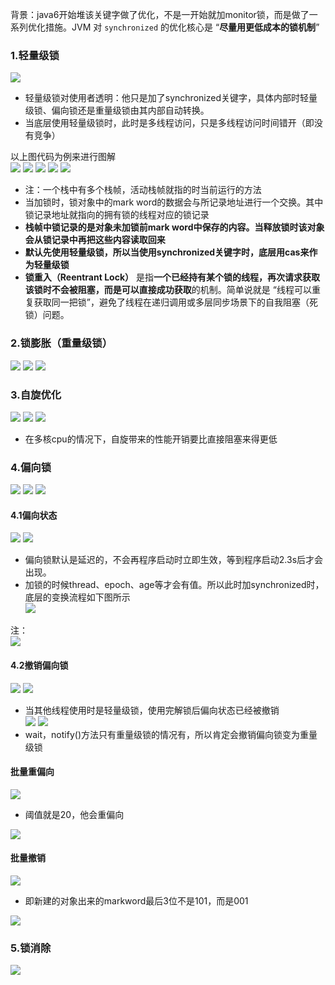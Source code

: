 背景：java6开始堆该关键字做了优化，不是一开始就加monitor锁，而是做了一系列优化措施。JVM 对 `synchronized` 的优化核心是 “**尽量用更低成本的锁机制**”
### 1.轻量级锁
![](assets/05synchronized进阶原理/file-20250910114616798.png)
* 轻量级锁对使用者透明：他只是加了synchronized关键字，具体内部时轻量级锁、偏向锁还是重量级锁由其内部自动转换。
* 当底层使用轻量级锁时，此时是多线程访问，只是多线程访问时间错开（即没有竞争）

以上图代码为例来进行图解  
![](assets/05synchronized进阶原理/file-20250910115236535.png)
![](assets/05synchronized进阶原理/file-20250910115747285.png)
![](assets/05synchronized进阶原理/file-20250910115849398.png)
![](assets/05synchronized进阶原理/file-20250910120419648.png)
![](assets/05synchronized进阶原理/file-20250910120517476.png)
* 注：一个栈中有多个栈帧，活动栈帧就指的时当前运行的方法
* 当加锁时，锁对象中的mark word的数据会与所记录地址进行一个交换。其中锁记录地址就指向的拥有锁的线程对应的锁记录
* **栈帧中锁记录的是对象未加锁前mark word中保存的内容。当释放锁时该对象会从锁记录中再把这些内容读取回来**
* **默认先使用轻量级锁，所以当使用synchronized关键字时，底层用cas来作为轻量级锁**
* **锁重入（Reentrant Lock）** 是指**一个已经持有某个锁的线程，再次请求获取该锁时不会被阻塞，而是可以直接成功获取**的机制。简单说就是 “线程可以重复获取同一把锁”，避免了线程在递归调用或多层同步场景下的自我阻塞（死锁）问题。

### 2.锁膨胀（重量级锁）

![](assets/05synchronized进阶原理/file-20250910130450531.png)
![](assets/05synchronized进阶原理/file-20250910131039984.png)
![](assets/05synchronized进阶原理/file-20250910131136154.png)


### 3.自旋优化
![](assets/05synchronized进阶原理/file-20250910131532366.png)
![](assets/05synchronized进阶原理/file-20250910131331989.png)
![](../../JVM/07Java内存模型/assets/03Synchronized优化/file-20250909172421477.png)
* 在多核cpu的情况下，自旋带来的性能开销要比直接阻塞来得更低


### 4.偏向锁
![](assets/05synchronized进阶原理/file-20250910131957932.png)
  ![](assets/05synchronized进阶原理/file-20250910131855563.png)
  ![](assets/05synchronized进阶原理/file-20250910132106426.png)

#### 4.1偏向状态
![](assets/05synchronized进阶原理/file-20250910132257637.png)
![](assets/05synchronized进阶原理/file-20250910132416713.png)
* 偏向锁默认是延迟的，不会再程序启动时立即生效，等到程序启动2.3s后才会出现。
* 加锁的时候thread、epoch、age等才会有值。所以此时加synchronized时，底层的变换流程如下图所示  
	![](assets/05synchronized进阶原理/file-20250910133021258.png)

注：  
![](assets/05synchronized进阶原理/file-20250910133349393.png)
#### 4.2撤销偏向锁
![](assets/05synchronized进阶原理/file-20250910133851927.png)
![](assets/05synchronized进阶原理/file-20250910133912708.png)
* 当其他线程使用时是轻量级锁，使用完解锁后偏向状态已经被撤销    
	![](assets/05synchronized进阶原理/file-20250910134809694.png)
![](assets/05synchronized进阶原理/file-20250910134345165.png)
* wait，notify()方法只有重量级锁的情况有，所以肯定会撤销偏向锁变为重量级锁

#### 批量重偏向
![](assets/05synchronized进阶原理/file-20250910135859540.png)
* 阈值就是20，他会重偏向

![](assets/05synchronized进阶原理/file-20250910135640708.png)


#### 批量撤销
![](assets/05synchronized进阶原理/file-20250910135948025.png)
* 即新建的对象出来的markword最后3位不是101，而是001

![](assets/05synchronized进阶原理/file-20250910140422208.png)



### 5.锁消除
  ![](assets/05synchronized进阶原理/file-20250910141001898.png)